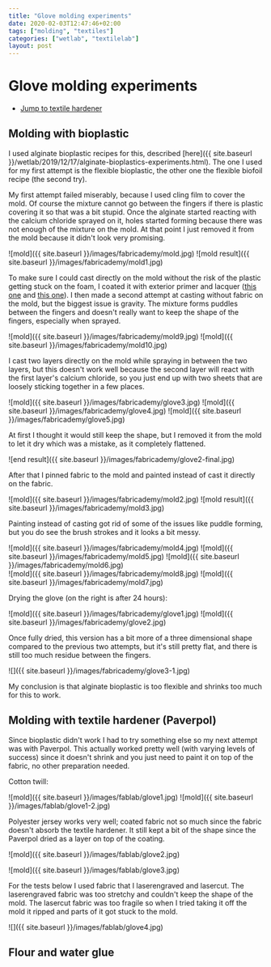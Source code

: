 ```yaml
---
title: "Glove molding experiments"
date: 2020-02-03T12:47:46+02:00
tags: ["molding", "textiles"]
categories: ["wetlab", "textilelab"]
layout: post
---
```


# Glove molding experiments
- [Jump to textile hardener](#paverpol)

## Molding with bioplastic
I used alginate bioplastic recipes for this, described [here]({{ site.baseurl }}/wetlab/2019/12/17/alginate-bioplastics-experiments.html). The one I used for my first attempt is the flexible bioplastic, the other one the flexible biofoil recipe (the second try).

My first attempt failed miserably, because I used cling film to cover the mold. Of course the mixture cannot go between the fingers if there is plastic covering it so that was a bit stupid. Once the alginate started reacting with the calcium chloride sprayed on it, holes started forming because there was not enough of the mixture on the mold. At that point I just removed it from the mold because it didn't look very promising. 

<div markdown="1" class="row-2">
![mold]({{ site.baseurl }}/images/fabricademy/mold.jpg)
![mold result]({{ site.baseurl }}/images/fabricademy/mold1.jpg)
</div>

To make sure I could cast directly on the mold without the risk of the plastic getting stuck on the foam, I coated it with exterior primer and lacquer ([this one](https://www.gamma.nl/assortiment/gamma-titan-buitenlak-grondverf-750-ml-grijs/p/B108890) and [this one](https://www.gamma.nl/assortiment/gamma-titan-buitenlak-zijdeglans-750-ml-loodgrijs/p/B108844)). I then made a second attempt at casting without fabric on the mold, but the biggest issue is gravity. The mixture forms puddles between the fingers and doesn't really want to keep the shape of the fingers, especially when sprayed. 

<div markdown="1" class="row-2">
![mold]({{ site.baseurl }}/images/fabricademy/mold9.jpg)
![mold]({{ site.baseurl }}/images/fabricademy/mold10.jpg)
</div>

I cast two layers directly on the mold while spraying in between the two layers, but this doesn't work well because the second layer will react with the first layer's calcium chloride, so you just end up with two sheets that are loosely sticking together in a few places. 

<div markdown="1" class="row-3">
![mold]({{ site.baseurl }}/images/fabricademy/glove3.jpg)
![mold]({{ site.baseurl }}/images/fabricademy/glove4.jpg)
![mold]({{ site.baseurl }}/images/fabricademy/glove5.jpg)
</div>

At first I thought it would still keep the shape, but I removed it from the mold to let it dry which was a mistake, as it completely flattened.

![end result]({{ site.baseurl }}/images/fabricademy/glove2-final.jpg)

After that I pinned fabric to the mold and painted instead of cast it directly on the fabric. 

<div markdown="1" class="row-2">
![mold]({{ site.baseurl }}/images/fabricademy/mold2.jpg)
![mold result]({{ site.baseurl }}/images/fabricademy/mold3.jpg)
</div>

Painting instead of casting got rid of some of the issues like puddle forming, but you do see the brush strokes and it looks a bit messy.

<div markdown="1" class="row-3">
![mold]({{ site.baseurl }}/images/fabricademy/mold4.jpg)
![mold]({{ site.baseurl }}/images/fabricademy/mold5.jpg)
![mold]({{ site.baseurl }}/images/fabricademy/mold6.jpg)
</div>
<div markdown="1" class="row-2">
![mold]({{ site.baseurl }}/images/fabricademy/mold8.jpg)
![mold]({{ site.baseurl }}/images/fabricademy/mold7.jpg)
</div>

Drying the glove (on the right is after 24 hours):

<div markdown="1" class="row-2">
![mold]({{ site.baseurl }}/images/fabricademy/glove1.jpg)
![mold]({{ site.baseurl }}/images/fabricademy/glove2.jpg)
</div>

Once fully dried, this version has a bit more of a three dimensional shape compared to the previous two attempts, but it's still pretty flat, and there is still too much residue between the fingers. 

![]({{ site.baseurl }}/images/fabricademy/glove3-1.jpg)

My conclusion is that alginate bioplastic is too flexible and shrinks too much for this to work.

<div id="paverpol"></div>

## Molding with textile hardener (Paverpol) 
Since bioplastic didn't work I had to try something else so my next attempt was with Paverpol. This actually worked pretty well (with varying levels of success) since it doesn't shrink and you just need to paint it on top of the fabric, no other preparation needed. 

Cotton twill: 

<div markdown="1" class="row-2">
![mold]({{ site.baseurl }}/images/fablab/glove1.jpg)
![mold]({{ site.baseurl }}/images/fablab/glove1-2.jpg)
</div>

Polyester jersey works very well; coated fabric not so much since the fabric doesn't absorb the textile hardener. It still kept a bit of the shape since the Paverpol dried as a layer on top of the coating.

![mold]({{ site.baseurl }}/images/fablab/glove2.jpg)

![mold]({{ site.baseurl }}/images/fablab/glove3.jpg)

For the tests below I used fabric that I laserengraved and lasercut. The laserengraved fabric was too stretchy and couldn't keep the shape of the mold. The lasercut fabric was too fragile so when I tried taking it off the mold it ripped and parts of it got stuck to the mold.

![]({{ site.baseurl }}/images/fablab/glove4.jpg)

## Flour and water glue




